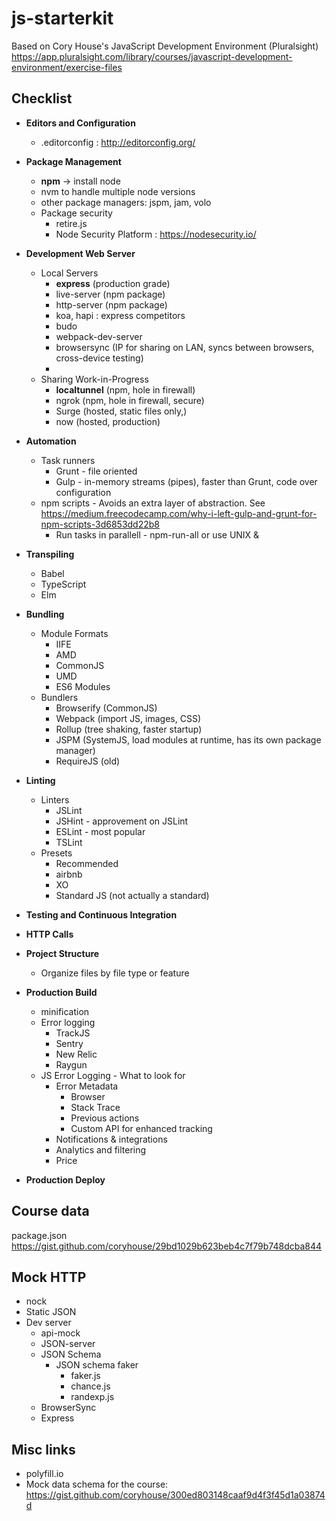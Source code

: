 # js-starterkit
Based on Cory House's JavaScript Development Environment (Pluralsight)
https://app.pluralsight.com/library/courses/javascript-development-environment/exercise-files

## Checklist

* __Editors and Configuration__
  * .editorconfig : http://editorconfig.org/
* __Package Management__
  * __npm__ -> install node
  * nvm to handle multiple node versions
  * other package managers: jspm, jam, volo
  * Package security
    * retire.js
    * Node Security Platform : https://nodesecurity.io/
* __Development Web Server__
  * Local Servers
    * __express__ (production grade)
    * live-server (npm package)
    * http-server (npm package)
    * koa, hapi : express competitors
    * budo
    * webpack-dev-server
    * browsersync (IP for sharing on LAN, syncs between browsers, cross-device testing)
    *
  * Sharing Work-in-Progress
    * __localtunnel__ (npm, hole in firewall)
    * ngrok (npm, hole in firewall, secure)
    * Surge (hosted, static files only,)
    * now (hosted, production)
* __Automation__
  * Task runners
    * Grunt - file oriented
    * Gulp - in-memory streams (pipes), faster than Grunt, code over configuration
  * npm scripts - Avoids an extra layer of abstraction. See https://medium.freecodecamp.com/why-i-left-gulp-and-grunt-for-npm-scripts-3d6853dd22b8
    * Run tasks in parallell - npm-run-all or use UNIX &
* __Transpiling__
  * Babel
  * TypeScript
  * Elm
* __Bundling__
  * Module Formats
    * IIFE
    * AMD
    * CommonJS
    * UMD
    * ES6 Modules
  * Bundlers
    * Browserify (CommonJS)
    * Webpack (import JS, images, CSS)
    * Rollup (tree shaking, faster startup)
    * JSPM (SystemJS, load modules at runtime, has its own package manager)
    * RequireJS (old)
* __Linting__
  * Linters
    * JSLint
    * JSHint - approvement on JSLint
    * ESLint - most popular
    * TSLint
  * Presets
    * Recommended
    * airbnb
    * XO
    * Standard JS (not actually a standard)
* __Testing and Continuous Integration__
* __HTTP Calls__
* __Project Structure__
  * Organize files by file type or feature
* __Production Build__
  * minification
  * Error logging
    * TrackJS
    * Sentry
    * New Relic
    * Raygun
  * JS Error Logging - What to look for
    * Error Metadata
      * Browser
      * Stack Trace
      * Previous actions
      * Custom API for enhanced tracking
    * Notifications & integrations
    * Analytics and filtering
    * Price
  
  
* __Production Deploy__

## Course data

package.json
https://gist.github.com/coryhouse/29bd1029b623beb4c7f79b748dcba844
  

## Mock HTTP

* nock
* Static JSON
* Dev server
  * api-mock
  * JSON-server
  * JSON Schema
    * JSON schema faker
      * faker.js
      * chance.js
      * randexp.js
  * BrowserSync
  * Express


## Misc links

* polyfill.io
* Mock data schema for the course: https://gist.github.com/coryhouse/300ed803148caaf9d4f3f45d1a03874d
